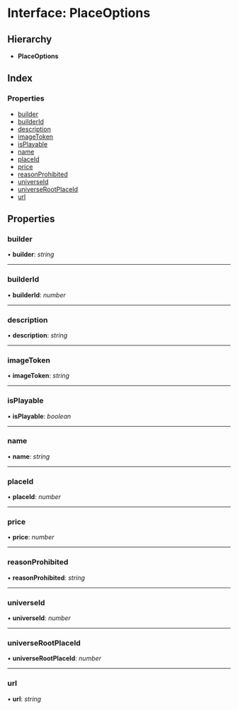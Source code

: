 
# Interface: PlaceOptions

## Hierarchy

* **PlaceOptions**

## Index

### Properties

* [builder](_structures_game_.placeoptions.md#builder)
* [builderId](_structures_game_.placeoptions.md#builderid)
* [description](_structures_game_.placeoptions.md#description)
* [imageToken](_structures_game_.placeoptions.md#imagetoken)
* [isPlayable](_structures_game_.placeoptions.md#isplayable)
* [name](_structures_game_.placeoptions.md#name)
* [placeId](_structures_game_.placeoptions.md#placeid)
* [price](_structures_game_.placeoptions.md#price)
* [reasonProhibited](_structures_game_.placeoptions.md#reasonprohibited)
* [universeId](_structures_game_.placeoptions.md#universeid)
* [universeRootPlaceId](_structures_game_.placeoptions.md#universerootplaceid)
* [url](_structures_game_.placeoptions.md#url)

## Properties

### <a id="builder" name="builder"></a>  builder

• **builder**: *string*

___

### <a id="builderid" name="builderid"></a>  builderId

• **builderId**: *number*

___

### <a id="description" name="description"></a>  description

• **description**: *string*

___

### <a id="imagetoken" name="imagetoken"></a>  imageToken

• **imageToken**: *string*

___

### <a id="isplayable" name="isplayable"></a>  isPlayable

• **isPlayable**: *boolean*

___

### <a id="name" name="name"></a>  name

• **name**: *string*

___

### <a id="placeid" name="placeid"></a>  placeId

• **placeId**: *number*

___

### <a id="price" name="price"></a>  price

• **price**: *number*

___

### <a id="reasonprohibited" name="reasonprohibited"></a>  reasonProhibited

• **reasonProhibited**: *string*

___

### <a id="universeid" name="universeid"></a>  universeId

• **universeId**: *number*

___

### <a id="universerootplaceid" name="universerootplaceid"></a>  universeRootPlaceId

• **universeRootPlaceId**: *number*

___

### <a id="url" name="url"></a>  url

• **url**: *string*
